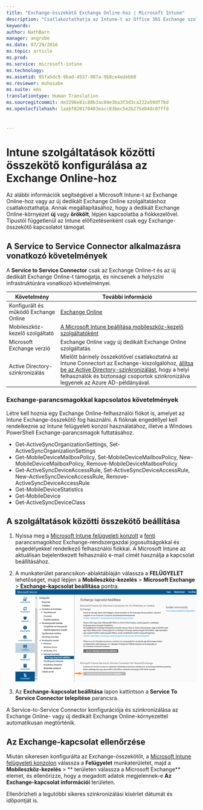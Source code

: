 ```yaml
---
title: "Exchange-összekötő Exchange Online-hoz | Microsoft Intune"
description: "Csatlakoztathatja az Intune-t az Office 365 Exchange szolgáltatáshoz az Exchange ActiveSync-alapú mobileszköz-felügyelet (MDM) támogatása érdekében."
keywords: 
author: NathBarn
manager: angrobe
ms.date: 07/29/2016
ms.topic: article
ms.prod: 
ms.service: microsoft-intune
ms.technology: 
ms.assetid: 05fa5dc9-9bad-4557-987a-9b8ce4edebb0
ms.reviewer: muhosabe
ms.suite: ems
translationtype: Human Translation
ms.sourcegitcommit: de3296e81c88b3ac04e3ba3f3d3ca222a59df7bd
ms.openlocfilehash: 1aabf820170483eacc83bec5e2b275e84dc07ffd


---
```


# Intune szolgáltatások közötti összekötő konfigurálása az Exchange Online-hoz

Az alábbi információk segítségével a Microsoft Intune-t az Exchange Online-hoz vagy az új dedikált Exchange Online szolgáltatáshoz csatlakoztathatja. Annak megállapításához, hogy a dedikált Exchange Online-környezet **új** vagy **örökölt**, lépjen kapcsolatba a fiókkezelővel. Típustól függetlenül az Intune előfizetésenként csak egy Exchange-összekötő kapcsolatot támogat.

## A Service to Service Connector alkalmazásra vonatkozó követelmények
A **Service to Service Connector** csak az Exchange Online-t és az új dedikált Exchange Online-t támogatja, és nincsenek a helyszíni infrastruktúrára vonatkozó követelményei.

|Követelmény|További információ|
|---------------|--------------------|
|Konfigurált és működő Exchange Online|[Exchange Online](https://technet.microsoft.com/library/jj200580.aspx) |
|Mobileszköz-kezelő szolgáltató| [A Microsoft Intune beállítása mobileszköz-kezelő szolgáltatóként](get-ready-to-enroll-devices-in-microsoft-intune.md#set-mobile-device-management-authority)|
|Microsoft Exchange verzió|Exchange Online vagy új dedikált Exchange Online szolgáltatás|
|Active Directory-szinkronizálás|Mielőtt bármely összekötővel csatlakoztatná az Intune Connectort az Exchange-kiszolgálóhoz, [állítsa be az Active Directory-szinkronizálást](/intune/get-started/start-with-a-paid-subscription-to-microsoft-intune-step-3), hogy a helyi felhasználók és biztonsági csoportok szinkronizálva legyenek az Azure AD-példányával.|

### Exchange-parancsmagokkal kapcsolatos követelmények

Létre kell hoznia egy Exchange Online-felhasználói fiókot is, amelyet az Intune Exchange-összekötő fog használni. A fióknak engedéllyel kell rendelkeznie az Intune felügyeleti konzol használatához, illetve a Windows PowerShell Exchange-parancsmagok futtatásához.

 - Get-ActiveSyncOrganizationSettings, Set-ActiveSyncOrganizationSettings
 - Get-MobileDeviceMailboxPolicy, Set-MobileDeviceMailboxPolicy, New-MobileDeviceMailboxPolicy, Remove-MobileDeviceMailboxPolicy
 - Get-ActiveSyncDeviceAccessRule, Set-ActiveSyncDeviceAccessRule, New-ActiveSyncDeviceAccessRule, Remove-ActiveSyncDeviceAccessRule
 - Get-MobileDeviceStatistics
 - Get-MobileDevice
 - Get-ActiveSyncDeviceClass

## A szolgáltatások közötti összekötő beállítása

1. Nyissa meg a [Microsoft Intune felügyeleti konzolt](http://manage.microsoft.com) a [fenti](#exchange-cmdlet-requirements) parancsmagokhoz Exchange-rendszergazdai jogosultságokkal és engedélyekkel rendelkező felhasználói fiókkal. A Microsoft Intune az aktuálisan bejelentkezett felhasználó e-mail címét használja a kapcsolat beállításához.

2.  A munkaterület parancsikon-ablaktábláján válassza a **FELÜGYELET** lehetőséget, majd lépjen a **Mobileszköz-kezelés** > **Microsoft Exchange** > **Exchange-kapcsolat beállítása** pontra.
![A Service To Service Connector telepítése oldal](../media/intunesa5cservicetoserviceconnector.png)

3.  Az **Exchange-kapcsolat beállítása** lapon kattintson a **Service To Service Connector telepítése** parancsra.


A Service-to-Service Connector konfigurációja és szinkronizálása az Exchange Online- vagy új dedikált Exchange Online-környezettel automatikusan megtörténik.

## Az Exchange-kapcsolat ellenőrzése

Miután sikeresen konfigurálta az Exchange-összekötőt, a [Microsoft Intune felügyeleti konzolon](http://manage.microsoft.com) válassza a **Felügyelet** munkaterületet, majd a **Mobileszköz-kezelés** > ** területen válassza a Microsoft Exchange** elemet, és ellenőrizze, hogy a megadott adatok megjelennek-e **Az Exchange-kapcsolat információi** területen.

Ellenőrizheti a legutóbbi sikeres szinkronizálási kísérlet dátumát és időpontját is.



<!--HONumber=Jul16_HO5-->


